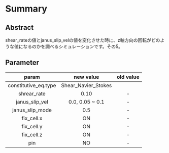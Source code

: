 # Summary

## Abstract
shear_rateの値とjanus_slip_velの値を変化させた時に、z軸方向の回転がどのような値になるのかを調べるシミュレーションです。その5。

## Parameter
|param|new value|old value|
|:-:|:-:|:-:|
|constitutive_eq.type|Shear_Navier_Stokes|
|shrear_rate|0.10|-|
|janus_slip_vel|0.0, 0.05 ~ 0.1|-|
|janus_slip_mode|0.5|-|
|fix_cell.x|ON|-|
|fix_cell.y|ON|-|
|fix_cell.z|ON|-|
|pin|NO|-|
